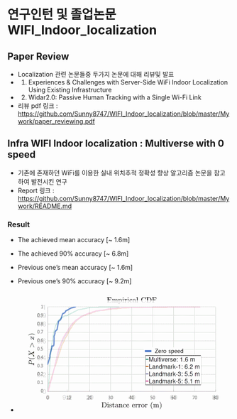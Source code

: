 # 연구인턴 및 졸업논문 WIFI_Indoor_localization

## Paper Review

- Localization 관련 논문들중 두가지 논문에 대해 리뷰및 발표
- 1. Experiences & Challenges with Server-Side WiFi Indoor Localization Using Existing Infrastructure
- 2. Widar2.0: Passive Human Tracking with a Single Wi-Fi Link
- 리뷰 pdf 링크 : <https://github.com/Sunny8747/WIFI_Indoor_localization/blob/master/Mywork/paper_reviewing.pdf>

## Infra WIFI Indoor localization : Multiverse with 0 speed

- 기존에 존재하던 WiFi를 이용한 실내 위치추적 정확성 향상 알고리즘 논문을 참고하여 발전시킨 연구
- Report 링크 : <https://github.com/Sunny8747/WIFI_Indoor_localization/blob/master/Mywork/README.md>

### Result

- The achieved mean accuracy [~ 1.6m]
- The achieved 90% accuracy [~ 6.8m]
- Previous one’s mean accuracy [~ 1.6m]
- Previous one’s 90% accuracy [~ 9.2m]

- ![result cdf graph](https://github.com/Sunny8747/WIFI_Indoor_localization/blob/master/result_overlap_Final.GIF)
